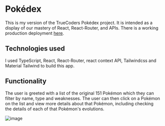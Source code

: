 # Pokédex

This is my version of the TrueCoders Pokédex project. It is intended as a display of our mastery of React, React-Router, and APIs. There is a working production deployment [here](https://pokedex-delta-mocha.vercel.app/).

## Technologies used

I used TypeScript, React, React-Router, react context API, Tailwindcss and Material Tailwind to build this app.

## Functionality

The user is greeted with a list of the original 151 Pokémon which they can filter by name, type and weaknesses. The user can then click on a Pokémon on the list and view more details about that Pokémon, including checking the details of each of that Pokémon's evolutions.

![image](https://github.com/JonathanDPotter/pokedex/assets/30156468/d108b82b-55a8-4870-a3f6-f7a5adb96e10)
